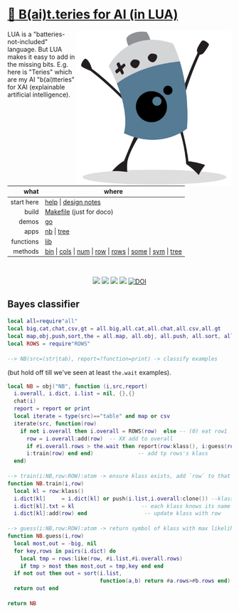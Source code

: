 # [:high_brightness: B(ai)t.teries for AI (in LUA)](all.md)

<a href="all.md"><img align=right width=350 src="bat2.png"></a>

LUA is a "batteries-not-included" language.   But LUA makes it easy to add in the missing bits.
E.g. here is "Teries" which are my AI  "b(ai)tteries" for XAI (explainable artificial intelligence).   


|       what | where                                                                                                         |
|-----------:|---------------------------------------------------------------------------------------------------------------|
| start here | [help](all.md) &vert;  [design notes](design.md)     |                                                                 |
|      build | [Makefile](https://github.com/timm/shortr/blob/master/etc/src/Makefile) (just for doco)                       |
|      demos | [go](go.md)                                                                                                   |
|       apps | [nb](nb.md) &vert; [tree](tree.md)                                                                                |
|  functions | [lib](lib.md)                                                                                                 |
|    methods | [bin](bin.md) &vert; [cols](cols.md) &vert; [num](num.md) &vert; [row](row.md) &vert; [rows](rows.md) &vert; [some](some.md) &vert; [sym](sym.md) &vert; [tree](tree.md) |

<br clear=all>
<p align=center>
<a href=".."><img src="https://img.shields.io/badge/Lua-%232C2D72.svg?logo=lua&logoColor=white"></a>
<a href=".."><img src="https://img.shields.io/badge/checked--by-syntastic-yellow?logo=Checkmarx&logoColor=white"></a>
<a href="https://github.com/timm/shortr/actions/workflows/tests.yml"><img src="https://github.com/timm/shortr/actions/workflows/tests.yml/badge.svg"></a>
<a href="https://opensource.org/licenses/BSD-2-Clause"><img  src="https://img.shields.io/badge/License-BSD%202--Clause-orange.svg?logo=opensourceinitiative&logoColor=white"></a>
<a href="https://zenodo.org/badge/latestdoi/206205826"> <img  src="https://zenodo.org/badge/206205826.svg" alt="DOI"></a> 
</p>

## Bayes classifier



```lua
local all=require"all"
local big,cat,chat,csv,gt = all.big,all.cat,all.chat,all.csv,all.gt
local map,obj,push,sort,the = all.map, all.obj, all.push, all.sort, all.the
local ROWS = require"ROWS"

--> NB(src=(str|tab), report=?function=print) -> classify examples
```


(but hold off till we've seen at least `the.wait` examples).



```lua
local NB = obj("NB", function (i,src,report)
  i.overall, i.dict, i.list = nil, {},{}
  chat(i)
  report = report or print
  local iterate = type(src)=="table" and map or csv
  iterate(src, function(row)
    if not i.overall then i.overall = ROWS(row)  else -- (0) eat row1
      row = i.overall:add(row)  -- XX add to overall
      if #i.overall.rows > the.wait then report(row:klass(), i:guess(row)) end
      i:train(row) end end)              -- add tp rows's klass
  end)

--> train(i:NB,row:ROW):atom -> ensure klass exists, add `row` to that klass
function NB.train(i,row)
  local kl = row:klass()
  i.dict[kl]     = i.dict[kl] or push(i.list,i.overall:clone()) --klass is known
  i.dict[kl].txt = kl                     -- each klass knows its name
  i.dict[kl]:add(row) end                  -- update klass with row

--> guess(i:NB,row:ROW):atom -> return symbol of klass with max likelihood
function NB.guess(i,row)
  local most,out = -big, nil
  for key,rows in pairs(i.dict) do
    local tmp = rows:like(row, #i.list,#i.overall.rows)
    if tmp > most then most,out = tmp,key end end
  if not out then out = sort(i.list,
                             function(a,b) return #a.rows>#b.rows end)[1].txt end
  return out end

return NB
```


